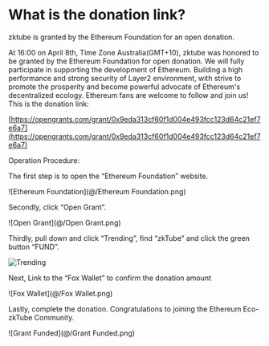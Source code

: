 # What is the donation link?

zktube is granted by the Ethereum Foundation for an open donation.

At 16:00 on April 8th, Time Zone Australia(GMT+10), zktube was honored to be granted by the Ethereum Foundation for open donation. We will fully participate in supporting the development of Ethereum. Building a high performance and strong security of Layer2 environment, with strive to promote the prosperity and become powerful advocate of Ethereum's decentralized ecology. Ethereum fans are welcome to follow and join us! This is the donation link:

[https://opengrants.com/grant/0x9eda313cf60f1d004e493fcc123d64c21ef7e6a7](https://opengrants.com/grant/0x9eda313cf60f1d004e493fcc123d64c21ef7e6a7)

Operation Procedure:

The first step is to open the “Ethereum Foundation” website.

![Ethereum Foundation](@/Ethereum Foundation.png)

Secondly, click “Open Grant”.

![Open Grant](@/Open Grant.png)

Thirdly, pull down and click “Trending”, find “zkTube” and click the green button “FUND”.

![Trending](@/Trending.png)

Next, Link to the “Fox Wallet” to confirm the donation amount

![Fox Wallet](@/Fox Wallet.png)

Lastly, complete the donation. Congratulations to joining the Ethereum Eco-zkTube Community.

![Grant Funded](@/Grant Funded.png)
